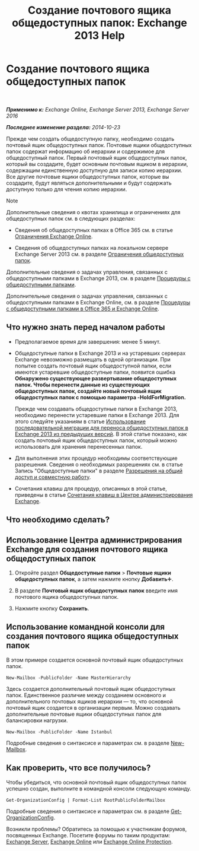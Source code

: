 ﻿---
title: 'Создание почтового ящика общедоступных папок: Exchange 2013 Help'
TOCTitle: Создание почтового ящика общедоступных папок
ms:assetid: 64437ffd-231b-4c10-84df-232ccbe9538f
ms:mtpsurl: https://technet.microsoft.com/ru-ru/library/JJ552410(v=EXCHG.150)
ms:contentKeyID: 50488331
ms.date: 04/30/2018
mtps_version: v=EXCHG.150
ms.translationtype: HT
---

# Создание почтового ящика общедоступных папок

 

_**Применимо к:** Exchange Online, Exchange Server 2013, Exchange Server 2016_

_**Последнее изменение раздела:** 2014-10-23_

Прежде чем создать общедоступную папку, необходимо создать почтовый ящик общедоступных папок. Почтовые ящики общедоступных папок содержат информацию об иерархии и содержимое для общедоступный папок. Первый почтовый ящик общедоступных папок, который вы создадите, будет основным почтовым ящиком в иерархии, содержащим единственную доступную для записи копию иерархии. Все другие почтовые ящики общедоступных папок, которые вы создадите, будут являться дополнительными и будут содержать доступную только для чтения копию иерархии.

> [!NOTE]  
> Дополнительные сведения о квотах хранилища и ограничениях для общедоступных папок см. в следующих разделах:
<ul>
<li><p>Сведения об общедоступных папках в Office 365 см. в статье <a href="https://go.microsoft.com/fwlink/?linkid=391188">Ограничения Exchange Online</a>.</p></li>
<li><p>Сведения об общедоступных папках на локальном сервере Exchange Server 2013 см. в разделе <a href="limits-for-public-folders-exchange-2013-help.md">Ограничения общедоступных папок</a>.</p></li>
</ul>


Дополнительные сведения о задачах управления, связанных с общедоступными папками в Exchange 2013, см. в разделе [Процедуры с общедоступными папками](public-folder-procedures-exchange-2013-help.md).

Дополнительные сведения о задачах управления, связанных с общедоступными папками в Exchange Online, см. в разделе [Процедуры с общедоступными папками в Office 365 и Exchange Online](https://technet.microsoft.com/ru-ru/library/jj966272\(v=exchg.150\)).

## Что нужно знать перед началом работы

  - Предполагаемое время для завершения: менее 5 минут.

  - Общедоступные папки в Exchange 2013 и на устаревших серверах Exchange невозможно размещать в одной организации. При попытке создать почтовый ящик общедоступной папки, если имеются устаревшие общедоступные папки, появится ошибка **Обнаружено существующее развертывание общедоступных папок. Чтобы перенести данные из существующих общедоступных папок, создайте новый почтовый ящик общедоступных папок с помощью параметра -HoldForMigration.**
    
    Прежде чем создавать общедоступные папки в Exchange 2013, необходимо перенести устаревшие папки в Exchange 2013. Для этого следуйте указаниям в статье [Использование последовательной миграции для переноса общедоступных папок в Exchange 2013 из предыдущих версий](https://technet.microsoft.com/ru-ru/library/jj150486\(v=exchg.150\)). В этой статье показано, как создать почтовый ящик общедоступных папок, который можно использовать для хранения перенесенных папок.

  - Для выполнения этих процедур необходимы соответствующие разрешения. Сведения о необходимых разрешениях см. в статье Запись "Общедоступные папки" в разделе [Разрешения на общий доступ и совместную работу](sharing-and-collaboration-permissions-exchange-2013-help.md).

  - Сочетания клавиш для процедур, описанных в этой статье, приведены в статье [Сочетания клавиш в Центре администрирования Exchange](keyboard-shortcuts-in-the-exchange-admin-center-exchange-online-protection-help.md).

## Что необходимо сделать?

## Использование Центра администрирования Exchange для создания почтового ящика общедоступных папок

1.  Откройте раздел **Общедоступные папки** \> **Почтовые ящики общедоступных папок**, а затем нажмите кнопку **Добавить**![Значок добавления](images/JJ218640.c1e75329-d6d7-4073-a27d-498590bbb558(EXCHG.150).gif "Значок добавления").

2.  В разделе **Почтовый ящик общедоступных папок** введите имя почтового ящика общедоступных папок.

3.  Нажмите кнопку **Сохранить**.

## Использование командной консоли для создания почтового ящика общедоступных папок

В этом примере создается основной почтовый ящик общедоступных папок.

    New-Mailbox -PublicFolder -Name MasterHierarchy

Здесь создается дополнительный почтовый ящик общедоступных папок. Единственное различие между созданием основного и дополнительного почтовых ящиков иерархии — то, что основной почтовый ящик создается в организации первым. Можно создавать дополнительные почтовые ящики общедоступных папок для балансировки нагрузки.

    New-Mailbox -PublicFolder -Name Istanbul 

Подробные сведения о синтаксисе и параметрах см. в разделе [New-Mailbox](https://technet.microsoft.com/ru-ru/library/aa997663\(v=exchg.150\)).

## Как проверить, что все получилось?

Чтобы убедиться, что основной почтовый ящик общедоступных папок успешно создан, выполните в командной консоли следующую команду.

    Get-OrganizationConfig | Format-List RootPublicFolderMailbox

Подробные сведения о синтаксисе и параметрах см. в разделе [Get-OrganizationConfig](https://technet.microsoft.com/ru-ru/library/aa997571\(v=exchg.150\)).

Возникли проблемы? Обратитесь за помощью к участникам форумов, посвященных Exchange. Посетите форумы по таким продуктам: [Exchange Server](https://go.microsoft.com/fwlink/p/?linkid=60612), [Exchange Online](https://go.microsoft.com/fwlink/p/?linkid=267542) или [Exchange Online Protection](https://go.microsoft.com/fwlink/p/?linkid=285351).

